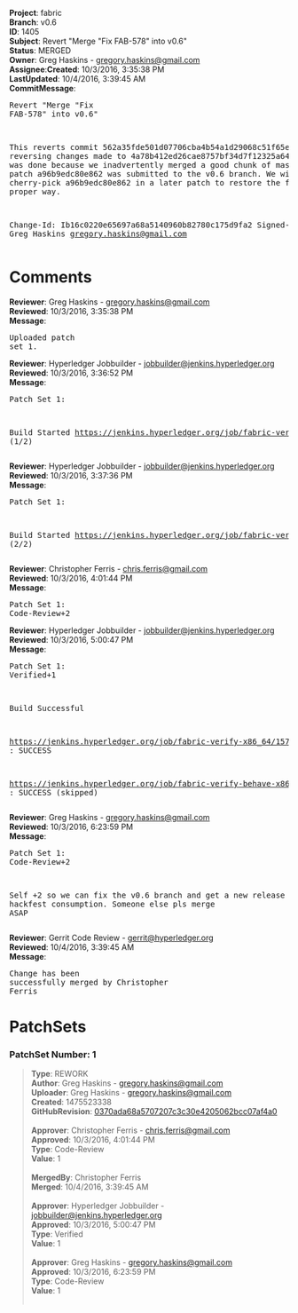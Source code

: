 <strong>Project</strong>: fabric</br><strong>Branch</strong>: v0.6<br><strong>ID</strong>: 1405<br><strong>Subject</strong>: Revert "Merge "Fix FAB-578" into v0.6"<br><strong>Status</strong>: MERGED<br><strong>Owner</strong>: Greg Haskins - gregory.haskins@gmail.com<br><strong>Assignee</strong>:<strong>Created</strong>: 10/3/2016, 3:35:38 PM<br><strong>LastUpdated</strong>: 10/4/2016, 3:39:45 AM<br><strong>CommitMessage</strong>:<br><pre>Revert "Merge "Fix FAB-578" into v0.6"

This reverts commit 562a35fde501d07706cba4b54a1d29068c51f65e, reversing
changes made to 4a78b412ed26cae8757bf34d7f12325a6485e9ef.  This was
done because we inadvertently merged a good chunk of master when
patch a96b9edc80e862 was submitted to the v0.6 branch.  We will
cherry-pick a96b9edc80e862 in a later patch to restore the fix
in the proper way.

Change-Id: Ib16c0220e65697a68a5140960b82780c175d9fa2
Signed-off-by: Greg Haskins <gregory.haskins@gmail.com>
</pre><h1>Comments</h1><strong>Reviewer</strong>: Greg Haskins - gregory.haskins@gmail.com<br><strong>Reviewed</strong>: 10/3/2016, 3:35:38 PM<br><strong>Message</strong>: <pre>Uploaded patch set 1.</pre><strong>Reviewer</strong>: Hyperledger Jobbuilder - jobbuilder@jenkins.hyperledger.org<br><strong>Reviewed</strong>: 10/3/2016, 3:36:52 PM<br><strong>Message</strong>: <pre>Patch Set 1:

Build Started https://jenkins.hyperledger.org/job/fabric-verify-x86_64/1578/ (1/2)</pre><strong>Reviewer</strong>: Hyperledger Jobbuilder - jobbuilder@jenkins.hyperledger.org<br><strong>Reviewed</strong>: 10/3/2016, 3:37:36 PM<br><strong>Message</strong>: <pre>Patch Set 1:

Build Started https://jenkins.hyperledger.org/job/fabric-verify-behave-x86_64/485/ (2/2)</pre><strong>Reviewer</strong>: Christopher Ferris - chris.ferris@gmail.com<br><strong>Reviewed</strong>: 10/3/2016, 4:01:44 PM<br><strong>Message</strong>: <pre>Patch Set 1: Code-Review+2</pre><strong>Reviewer</strong>: Hyperledger Jobbuilder - jobbuilder@jenkins.hyperledger.org<br><strong>Reviewed</strong>: 10/3/2016, 5:00:47 PM<br><strong>Message</strong>: <pre>Patch Set 1: Verified+1

Build Successful 

https://jenkins.hyperledger.org/job/fabric-verify-x86_64/1578/ : SUCCESS

https://jenkins.hyperledger.org/job/fabric-verify-behave-x86_64/485/ : SUCCESS (skipped)</pre><strong>Reviewer</strong>: Greg Haskins - gregory.haskins@gmail.com<br><strong>Reviewed</strong>: 10/3/2016, 6:23:59 PM<br><strong>Message</strong>: <pre>Patch Set 1: Code-Review+2

Self +2 so we can fix the v0.6 branch and get a new release cut for hackfest consumption.  Someone else pls merge ASAP</pre><strong>Reviewer</strong>: Gerrit Code Review - gerrit@hyperledger.org<br><strong>Reviewed</strong>: 10/4/2016, 3:39:45 AM<br><strong>Message</strong>: <pre>Change has been successfully merged by Christopher Ferris</pre><h1>PatchSets</h1><h3>PatchSet Number: 1</h3><blockquote><strong>Type</strong>: REWORK<br><strong>Author</strong>: Greg Haskins - gregory.haskins@gmail.com<br><strong>Uploader</strong>: Greg Haskins - gregory.haskins@gmail.com<br><strong>Created</strong>: 1475523338<br><strong>GitHubRevision</strong>: [0370ada68a5707207c3c30e4205062bcc07af4a0](https://github.com/hyperledger/fabric/commit/0370ada68a5707207c3c30e4205062bcc07af4a0)<br><br><strong>Approver</strong>: Christopher Ferris - chris.ferris@gmail.com<br><strong>Approved</strong>: 10/3/2016, 4:01:44 PM<br><strong>Type</strong>: Code-Review<br><strong>Value</strong>: 1<br><br><strong>MergedBy</strong>: Christopher Ferris<br><strong>Merged</strong>: 10/4/2016, 3:39:45 AM<br><br><strong>Approver</strong>: Hyperledger Jobbuilder - jobbuilder@jenkins.hyperledger.org<br><strong>Approved</strong>: 10/3/2016, 5:00:47 PM<br><strong>Type</strong>: Verified<br><strong>Value</strong>: 1<br><br><strong>Approver</strong>: Greg Haskins - gregory.haskins@gmail.com<br><strong>Approved</strong>: 10/3/2016, 6:23:59 PM<br><strong>Type</strong>: Code-Review<br><strong>Value</strong>: 1<br><br></blockquote>